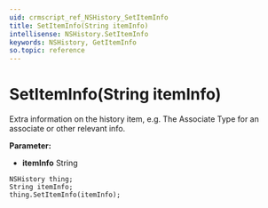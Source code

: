 ```yaml
---
uid: crmscript_ref_NSHistory_SetItemInfo
title: SetItemInfo(String itemInfo)
intellisense: NSHistory.SetItemInfo
keywords: NSHistory, GetItemInfo
so.topic: reference
---
```


# SetItemInfo(String itemInfo)

Extra information on the history item, e.g. The Associate Type for an associate or other relevant info.

**Parameter:** 
* **itemInfo** String

```crmscript
NSHistory thing;
String itemInfo;
thing.SetItemInfo(itemInfo);
```

